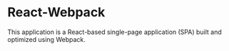 # React-Webpack
This application is a React-based single-page application (SPA) built and optimized using Webpack.
